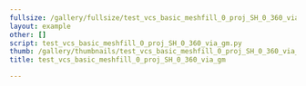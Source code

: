 ```yaml
---
fullsize: /gallery/fullsize/test_vcs_basic_meshfill_0_proj_SH_0_360_via_gm.png
layout: example
other: []
script: test_vcs_basic_meshfill_0_proj_SH_0_360_via_gm.py
thumb: /gallery/thumbnails/test_vcs_basic_meshfill_0_proj_SH_0_360_via_gm.png
title: test_vcs_basic_meshfill_0_proj_SH_0_360_via_gm

---
```

